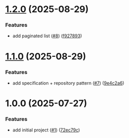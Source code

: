 # [1.2.0](https://github.com/gabbium/dotnet-cleanarch/compare/v1.1.0...v1.2.0) (2025-08-29)


### Features

* add paginated list ([#8](https://github.com/gabbium/dotnet-cleanarch/issues/8)) ([f927893](https://github.com/gabbium/dotnet-cleanarch/commit/f927893bb81d8aa1cc7f489825c55dbc430915e8))

# [1.1.0](https://github.com/gabbium/dotnet-cleanarch/compare/v1.0.0...v1.1.0) (2025-08-29)


### Features

* add specification + repository pattern ([#7](https://github.com/gabbium/dotnet-cleanarch/issues/7)) ([9e4c2a6](https://github.com/gabbium/dotnet-cleanarch/commit/9e4c2a6957a33a71da6a95e67bd28606173c5871))

# 1.0.0 (2025-07-27)


### Features

* add initial project ([#1](https://github.com/gabbium/dotnet-cleanarch/issues/1)) ([72ec79c](https://github.com/gabbium/dotnet-cleanarch/commit/72ec79cc0d2b9c7c6aca217979fb1fcf0d3d41f3))
